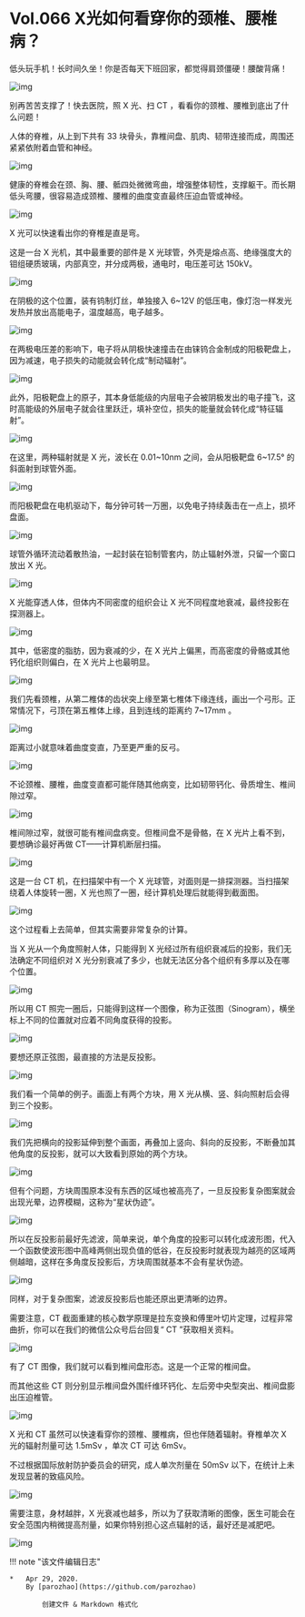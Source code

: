 # Vol.066 X光如何看穿你的颈椎、腰椎病？

低头玩手机！长时间久坐！你是否每天下班回家，都觉得肩颈僵硬！腰酸背痛！

![img](https://mmbiz.qpic.cn/mmbiz_gif/U6yRaDu1NabicGXIU8CMem4R6O2NsXQk1FdgHceFuuHFy8mnZiciaDQyLqtAAoPWHUXTKgO82ZriaYSibz5UNEOutBg/640?wx_fmt=gif&tp=webp&wxfrom=5&wx_lazy=1)

别再苦苦支撑了！快去医院，照 X 光、扫 CT ，看看你的颈椎、腰椎到底出了什么问题！

人体的脊椎，从上到下共有 33 块骨头，靠椎间盘、肌肉、韧带连接而成，周围还紧紧依附着血管和神经。

![img](https://mmbiz.qpic.cn/mmbiz_gif/U6yRaDu1NabicGXIU8CMem4R6O2NsXQk17Zd3rgfiaMzt03tts438kDjsDYAGKiaX35w3OLzRns5PL1agDTibqL2pA/640?wx_fmt=gif&tp=webp&wxfrom=5&wx_lazy=1)

健康的脊椎会在颈、胸、腰、骶四处微微弯曲，增强整体韧性，支撑躯干。而长期低头弯腰，很容易造成颈椎、腰椎的曲度变直最终压迫血管或神经。

![img](https://mmbiz.qpic.cn/mmbiz_gif/U6yRaDu1NabicGXIU8CMem4R6O2NsXQk1vWXqOXG9HgM7caBBgricRfmicNBSZYNeics1mJgMicqVgL62759PxhjAiaA/640?wx_fmt=gif&tp=webp&wxfrom=5&wx_lazy=1)

X 光可以快速看出你的脊椎是直是弯。

这是一台 X 光机，其中最重要的部件是 X 光球管，外壳是熔点高、绝缘强度大的钼组硬质玻璃，内部真空，并分成两极，通电时，电压差可达 150kV。

![img](https://mmbiz.qpic.cn/mmbiz_gif/U6yRaDu1NabicGXIU8CMem4R6O2NsXQk1QxfhS4AQ99UjDye7pbLDTH8O30y0mQOSl0DibhgR8sensakiaqWTdDdQ/640?wx_fmt=gif&tp=webp&wxfrom=5&wx_lazy=1)

在阴极的这个位置，装有钨制灯丝，单独接入 6~12V 的低压电，像灯泡一样发光发热并放出高能电子，温度越高，电子越多。

![img](https://mmbiz.qpic.cn/mmbiz_gif/U6yRaDu1NabicGXIU8CMem4R6O2NsXQk1jeZE4dOsWIFmaYktue1ZOypYGUlkuHqQxDpibwrxuK1mLXQS0wbxCug/640?wx_fmt=gif&tp=webp&wxfrom=5&wx_lazy=1)

在两极电压差的影响下，电子将从阴极快速撞击在由铼钨合金制成的阳极靶盘上，因为减速，电子损失的动能就会转化成“制动辐射”。

![img](https://mmbiz.qpic.cn/mmbiz_gif/U6yRaDu1NabicGXIU8CMem4R6O2NsXQk1VeicGd0FR2qdMMql5tqSckMOlzmfXpY1gBhOpNakHOYyBw9Vvkibfehw/640?wx_fmt=gif&tp=webp&wxfrom=5&wx_lazy=1)

此外，阳极靶盘上的原子，其本身低能级的内层电子会被阴极发出的电子撞飞，这时高能级的外层电子就会往里跃迁，填补空位，损失的能量就会转化成“特征辐射”。

![img](https://mmbiz.qpic.cn/mmbiz_gif/U6yRaDu1NabicGXIU8CMem4R6O2NsXQk11qXJubKvScUEDY1IXgliawFXcR93SPHZ12gSZo6TWpODYsnfg6feAxA/640?wx_fmt=gif&tp=webp&wxfrom=5&wx_lazy=1)

在这里，两种辐射就是 X 光，波长在 0.01~10nm 之间，会从阳极靶盘 6~17.5° 的斜面射到球管外面。

![img](https://mmbiz.qpic.cn/mmbiz_gif/U6yRaDu1NabicGXIU8CMem4R6O2NsXQk1ptvr9YUicX0sDmzaQcESa7Lgibx6wykzPBwtGyDUZ6wNfOmvnvNxib3cA/640?wx_fmt=gif&tp=webp&wxfrom=5&wx_lazy=1)

而阳极靶盘在电机驱动下，每分钟可转一万圈，以免电子持续轰击在一点上，损坏盘面。

![img](https://mmbiz.qpic.cn/mmbiz_gif/U6yRaDu1NabicGXIU8CMem4R6O2NsXQk1g9AItW2lfld3jaMnPP6PfIj7pC0icEiaRQKet2RbQ9Gwhg7Kb8HVUIlw/640?wx_fmt=gif&tp=webp&wxfrom=5&wx_lazy=1)

球管外循环流动着散热油，一起封装在铅制管套内，防止辐射外泄，只留一个窗口放出 X 光。

![img](https://mmbiz.qpic.cn/mmbiz_gif/U6yRaDu1NabicGXIU8CMem4R6O2NsXQk1sIhmTg6BHs6eqr7FtgUt5JK784BgyHvx0kzrDrvTPJ5EbY2hib9ux2A/640?wx_fmt=gif&tp=webp&wxfrom=5&wx_lazy=1)

X 光能穿透人体，但体内不同密度的组织会让 X 光不同程度地衰减，最终投影在探测器上。

![img](https://mmbiz.qpic.cn/mmbiz_gif/U6yRaDu1NabicGXIU8CMem4R6O2NsXQk1M8FhsyVDNIyJB19FBUSDd7FQHrueauVbeDLg2ricyXxYkF1YwplicuyA/640?wx_fmt=gif&tp=webp&wxfrom=5&wx_lazy=1)

其中，低密度的脂肪，因为衰减的少，在 X 光片上偏黑，而高密度的骨骼或其他钙化组织则偏白，在 X 光片上也最明显。

![img](https://mmbiz.qpic.cn/mmbiz_gif/U6yRaDu1NabicGXIU8CMem4R6O2NsXQk1CCHsSibgpIXbqa8xP40JwfWMJBDvSMEQc4KUOutCczw5IXoCy6smEbA/640?wx_fmt=gif&tp=webp&wxfrom=5&wx_lazy=1)

我们先看颈椎，从第二椎体的齿状突上缘至第七椎体下缘连线，画出一个弓形。正常情况下，弓顶在第五椎体上缘，且到连线的距离约 7~17mm 。

![img](https://mmbiz.qpic.cn/mmbiz_gif/U6yRaDu1NabicGXIU8CMem4R6O2NsXQk1lBTdhXvGDkfr58fbSwdc9qu6TPGibIxfrwy6Tw8Ew2Vl1T4Sd1zjJ6g/640?wx_fmt=gif&tp=webp&wxfrom=5&wx_lazy=1)

距离过小就意味着曲度变直，乃至更严重的反弓。

![img](https://mmbiz.qpic.cn/mmbiz_gif/U6yRaDu1NabicGXIU8CMem4R6O2NsXQk1dF5zPZLhxr08tVIuBl8ZejYA3sPuPfy2G8MhhA3wMbqdmkSYjA3xZA/640?wx_fmt=gif&tp=webp&wxfrom=5&wx_lazy=1)

不论颈椎、腰椎，曲度变直都可能伴随其他病变，比如韧带钙化、骨质增生、椎间隙过窄。

![img](https://mmbiz.qpic.cn/mmbiz_png/U6yRaDu1NabicGXIU8CMem4R6O2NsXQk1NUhibH8cTa3cicOibHQUTS9O7WhWqXfqF1G75L2f7ibovup65D4ds5ic1zQ/640?wx_fmt=png&tp=webp&wxfrom=5&wx_lazy=1&wx_co=1)

椎间隙过窄，就很可能有椎间盘病变。但椎间盘不是骨骼，在 X 光片上看不到，要想确诊最好再做 CT——计算机断层扫描。

![img](https://mmbiz.qpic.cn/mmbiz_gif/U6yRaDu1NabicGXIU8CMem4R6O2NsXQk1OhzYNeOiaYRdWWyd1FHua5JvHwtSDKCgh2l0q8fCicjFU1eL6ibyjABOg/640?wx_fmt=gif&tp=webp&wxfrom=5&wx_lazy=1)

这是一台 CT 机，在扫描架中有一个 X 光球管，对面则是一排探测器。当扫描架绕着人体旋转一圈，X 光也照了一圈，经计算机处理后就能得到截面图。

![img](https://mmbiz.qpic.cn/mmbiz_gif/U6yRaDu1NabicGXIU8CMem4R6O2NsXQk1QB8YPdibz3lGRCTzDEl763z4jBPFxgLEakc1KYT8hIziaJTE3uLnU1Zw/640?wx_fmt=gif&tp=webp&wxfrom=5&wx_lazy=1)

这个过程看上去简单，但其实需要非常复杂的计算。

当 X 光从一个角度照射人体，只能得到 X 光经过所有组织衰减后的投影，我们无法确定不同组织对 X 光分别衰减了多少，也就无法区分各个组织有多厚以及在哪个位置。

![img](https://mmbiz.qpic.cn/mmbiz_gif/U6yRaDu1NabicGXIU8CMem4R6O2NsXQk1hFVRiaku1fw41PoENS0DBS0VYrfrJvqrF4jean8YGTnOekpKg6sUHVw/640?wx_fmt=gif&tp=webp&wxfrom=5&wx_lazy=1)

所以用 CT 照完一圈后，只能得到这样一个图像，称为正弦图（Sinogram），横坐标上不同的位置就对应着不同角度获得的投影。

 

![img](https://mmbiz.qpic.cn/mmbiz_gif/U6yRaDu1NabicGXIU8CMem4R6O2NsXQk16758YibFjQMD4DhkGG3qlvPicuWBzNLhOzOV9qibc32dBl42jYIxadXAQ/640?wx_fmt=gif&tp=webp&wxfrom=5&wx_lazy=1)

  

要想还原正弦图，最直接的方法是反投影。

![img](https://mmbiz.qpic.cn/mmbiz_gif/U6yRaDu1NabicGXIU8CMem4R6O2NsXQk1nLMjZavY4ZGEyYQsPRKe9PpXVCNwqn2LicicUtobZYiaSiaWynRsJibViaMA/640?wx_fmt=gif&tp=webp&wxfrom=5&wx_lazy=1)

我们看一个简单的例子。画面上有两个方块，用 X 光从横、竖、斜向照射后会得到三个投影。

   ![img](https://mmbiz.qpic.cn/mmbiz_gif/U6yRaDu1NabicGXIU8CMem4R6O2NsXQk1hjabPjqsNW3UALXv47DCTo0sYH268NgicCqOgvrdfWVkC7lhMgj7GFw/640?wx_fmt=gif&tp=webp&wxfrom=5&wx_lazy=1)

我们先把横向的投影延伸到整个画面，再叠加上竖向、斜向的反投影，不断叠加其他角度的反投影，就可以大致看到原始的两个方块。

![img](https://mmbiz.qpic.cn/mmbiz_gif/U6yRaDu1NabicGXIU8CMem4R6O2NsXQk1VeyIz3DrtvjMicop8laRHd28fvbwEBr0xIpkJGnFDgMWKoFPU6ArAdA/640?wx_fmt=gif&tp=webp&wxfrom=5&wx_lazy=1)

但有个问题，方块周围原本没有东西的区域也被高亮了，一旦反投影复杂图案就会出现光晕，边界模糊，这称为“星状伪迹”。

   ![img](https://mmbiz.qpic.cn/mmbiz_gif/U6yRaDu1NabicGXIU8CMem4R6O2NsXQk1d0La5F2qaFoV6WfYY2LPH9UxJY8r3kpuKUorAFLmiasdYUaECxjc79g/640?wx_fmt=gif&tp=webp&wxfrom=5&wx_lazy=1)

所以在反投影前最好先滤波，简单来说，单个角度的投影可以转化成波形图，代入一个函数使波形图中高峰两侧出现负值的低谷，在反投影时就表现为越亮的区域两侧越暗，这样在多角度反投影后，方块周围就基本不会有星状伪迹。

![img](https://mmbiz.qpic.cn/mmbiz_gif/U6yRaDu1NabicGXIU8CMem4R6O2NsXQk1ibz8Via3j1G1POM3ckviazQLlkfwIVPPzoMbRzqQW00ROicTQPWrrweiciaQ/640?wx_fmt=gif&tp=webp&wxfrom=5&wx_lazy=1)

同样，对于复杂图案，滤波反投影后也能还原出更清晰的边界。

 

需要注意，CT 截面重建的核心数学原理是拉东变换和傅里叶切片定理，过程非常曲折，你可以在我们的微信公众号后台回复“ CT ”获取相关资料。

![img](https://mmbiz.qpic.cn/mmbiz_gif/U6yRaDu1NabicGXIU8CMem4R6O2NsXQk1A8W1lguaEMibFJib0Bt9ica7ic9HzenF8tXsHDibPlMVvJonY4w8Cg392Kg/640?wx_fmt=gif&tp=webp&wxfrom=5&wx_lazy=1)

有了 CT 图像，我们就可以看到椎间盘形态。这是一个正常的椎间盘。

而其他这些 CT 则分别显示椎间盘外围纤维环钙化、左后旁中央型突出、椎间盘膨出压迫椎管。

![img](https://mmbiz.qpic.cn/mmbiz_gif/U6yRaDu1NabicGXIU8CMem4R6O2NsXQk1vQ95CcjYrL53n6b7lrC8kibyg3d3uZyDzywNTRAXe5licItamXo65Ruw/640?wx_fmt=gif&tp=webp&wxfrom=5&wx_lazy=1)

X 光和 CT 虽然可以快速看穿你的颈椎、腰椎病，但也伴随着辐射。脊椎单次 X 光的辐射剂量可达 1.5mSv ，单次 CT 可达 6mSv。

不过根据国际放射防护委员会的研究，成人单次剂量在 50mSv 以下，在统计上未发现显著的致癌风险。

   ![img](https://mmbiz.qpic.cn/mmbiz_gif/U6yRaDu1NabicGXIU8CMem4R6O2NsXQk1vibq0sF8stwicvCDLa92zLbWiaP7Pqjk6ZEztjA3ncgeZahSXQxhFHWUA/640?wx_fmt=gif&tp=webp&wxfrom=5&wx_lazy=1)

需要注意，身材越胖，X 光衰减也越多，所以为了获取清晰的图像，医生可能会在安全范围内稍微提高剂量，如果你特别担心这点辐射的话，最好还是减肥吧。

![img](https://mmbiz.qpic.cn/mmbiz_png/U6yRaDu1NabicGXIU8CMem4R6O2NsXQk1gLXmic7KKxytpn4lPqJX7Yfj1KdGicjcp5f6P9HDqObDJwhjBnD6RXEg/640?wx_fmt=png&tp=webp&wxfrom=5&wx_lazy=1&wx_co=1)

!!! note "该文件编辑日志"

	* 	Apr 29, 2020.
		By [parozhao](https://github.com/parozhao)
	
			创建文件 & Markdown 格式化
